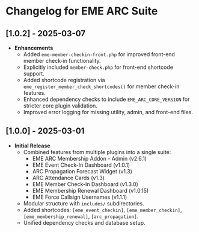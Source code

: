# Changelog for EME ARC Suite

## [1.0.2] - 2025-03-07
- **Enhancements**
  - Added `eme-member-checkin-front.php` for improved front-end member check-in functionality.
  - Explicitly included `member-check.php` for front-end shortcode support.
  - Added shortcode registration via `eme_register_member_check_shortcodes()` for member check-in features.
  - Enhanced dependency checks to include `EME_ARC_CORE_VERSION` for stricter core plugin validation.
  - Improved error logging for missing utility, admin, and front-end files.

## [1.0.0] - 2025-03-01
- **Initial Release**
  - Combined features from multiple plugins into a single suite:
    - EME ARC Membership Addon - Admin (v2.6.1)
    - EME Event Check-In Dashboard (v1.0.1)
    - ARC Propagation Forecast Widget (v1.3)
    - ARC Attendance Cards (v1.3)
    - EME Member Check-In Dashboard (v1.3.0)
    - EME Membership Renewal Dashboard (v1.0.15)
    - EME Force Callsign Usernames (v1.1.1)
  - Modular structure with `includes/` subdirectories.
  - Added shortcodes: `[eme_event_checkin]`, `[eme_member_checkin]`, `[eme_membership_renewal]`, `[arc_propagation]`.
  - Unified dependency checks and database setup.